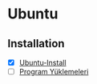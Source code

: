 # Ubuntu

## Installation
- [x] [Ubuntu-Install](./Installation/Install-Ubuntu.md)
- [ ] [Program Yüklemeleri](./readme.md)
